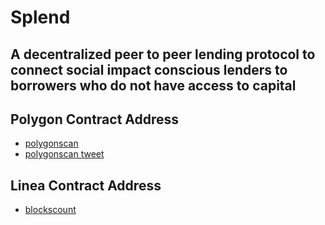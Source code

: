# Splend

## A decentralized peer to peer lending protocol to connect social impact conscious lenders to borrowers who do not have access to capital

## Polygon Contract Address
- [polygonscan](https://polygonscan.com/address/0xf5063e5f37645ed22dd2db8668a86e49373a5ef1)
- [polygonscan tweet](https://twitter.com/spencerperkins_/status/1647233020225798150)

## Linea Contract Address
- [blockscount]()